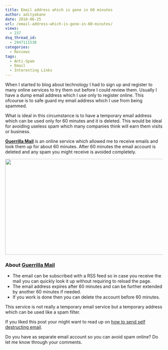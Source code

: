 ```yaml
---
title: Email address which is gone in 60 minutes
author: adityakane
date: 2010-06-25
url: /email-address-which-is-gone-in-60-minutes/
views:
  - 237
dsq_thread_id:
  - 2947111530
categories:
  - Reviews
tags:
  - Anti-Spam
  - Email
  - Interesting Links
---
```

When I started to blog about technology I had to sign up and register to many online services to try them out before I could review them. Usually I have a dump email address which I use only to register online. This ofcourse is to safe guard my email address which I use from being spammed.

What is ideal in this circumstance is to have a temporary email address which can be used only for 60 minutes and it is deleted. This would be ideal for avoiding useless spam which many companies think will earn them visits or business.

<a href="http://www.guerrillamail.com/" onclick="_gaq.push(['_trackEvent', 'outbound-article', 'http://www.guerrillamail.com/', 'Guerrilla Mail']);" ><strong>Guerrilla Mail</strong></a> is an online service which allowed me to receive emails and look them up for about 60 minutes. After 60 minutes the email account is deleted and any spam you might receive is avoided completely.

<a rel="attachment wp-att-27331" href="http://devilsworkshop.org/email-address-which-is-gone-in-60-minutes/temporary_email2/"><img class="aligncenter size-full wp-image-27331" title="temporary_email2" src="http://cdn.devilsworkshop.org/files/2010/06/temporary_email2.png" alt="" width="550" height="306" /></a>

### **About <a href="http://www.guerrillamail.com/" onclick="_gaq.push(['_trackEvent', 'outbound-article', 'http://www.guerrillamail.com/', 'Guerrilla Mail']);" ><strong>Guerrilla Mail</strong></a>**

  * The email can be subscribed with a RSS feed so in case you receive the mail you can quickly look it up without requiring to reload the page.
  * The email address expires after 60 minutes and can be further extended by another 60 minutes if needed.
  * If you work is done then you can delete the account before 60 minutes.

This service is not really a temporary email service but a temporary address which can be used like a spam filter.

If you liked this post your might want to read up on [how to send self destructing email][1].

Do you have as separate email account so you can avoid spam online? Do let me know through your comments.

 [1]: http://devilsworkshop.org/destructingmessage-how-to-send-self-destructing-emails/ "how to send self destructing email"
